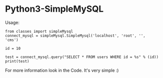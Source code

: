 # Python3-SimpleMySQL

Usage:

```
from classes import simpleMysql
connect_mysql = simpleMysql.SimpleMysql('localhost', 'root', '', 'cms')

id = 10

test = connect_mysql.query("SELECT * FROM users WHERE id = %s" % (id))
print(test)
```

For more information look in the Code. It's very simple :)
